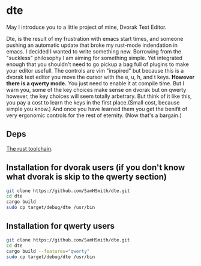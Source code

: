 # dte
May I introduce you to a little project of mine, Dvorak Text Editor.

Dte, is the result of my frustration with emacs start times, and someone pushing an automatic update that broke my rust-mode indendation in emacs. I decided I wanted to write something new. Borrowing from the "suckless" philosophy I am aiming for something simple. Yet integrated enough that you shouldn't need to go pickup a bag full of plugins to make your editor usefull. The controls are vim "inspired" but because this is a dvorak text editor you move the cursor with the e, u, h, and t keys. **However there is a qwerty mode.** You just need to enable it at compile time. But I warn you, some of the key choices make sense on dvorak but on qwerty however, the key choices will seem totally arbetrary. But think of it like this, you pay a cost to learn the keys in the first place.(Small cost, because simple you know.) And once you have learned them you get the benifit of very ergonomic controls for the rest of eternity. (Now that's a bargain.)

## Deps
[The rust toolchain](https://www.rust-lang.org/tools/install).

## Installation for dvorak users (if you don't know what dvorak is skip to the qwerty section)

```bash
git clone https://github.com/SamHSmith/dte.git
cd dte
cargo build
sudo cp target/debug/dte /usr/bin
```

## Installation for qwerty users

```bash
git clone https://github.com/SamHSmith/dte.git
cd dte
cargo build --features="qwerty"
sudo cp target/debug/dte /usr/bin
```
